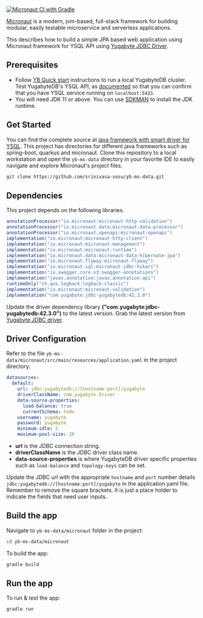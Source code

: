 [![Micronaut CI with Gradle](https://github.com/srinivasa-vasu/yb-ms-data/actions/workflows/gradle-micronaut.yml/badge.svg?branch=main)](https://github.com/srinivasa-vasu/yb-ms-data/actions/workflows/gradle-micronaut.yml)

[Micronaut](https://micronaut.io/) is a modern, jvm-based, full-stack framework for building modular, easily testable microservice and serverless applications.

This describes how to build a simple JPA based web application using Micronaut framework for YSQL API using [Yugabyte JDBC Driver](https://docs.yugabyte.com/latest/integrations/jdbc-driver/).

## Prerequisites

- Follow [YB Quick start](https://docs.yugabyte.com/latest/quick-start/) instructions to run a local YugabyteDB cluster. Test YugabyteDB's YSQL API, as [documented](../../quick-start/explore/ysql/) so that you can confirm that you have YSQL service running on `localhost:5433`.
- You will need JDK 11 or above. You can use [SDKMAN](https://sdkman.io/install) to install the JDK runtime.

## Get Started

You can find the complete source at [java framework with smart driver for YSQL](https://github.com/yugabyte/yb-ms-data.git). This project has directories for different java frameworks such as spring-boot, quarkus and micronaut. Clone this repository to a local workstation and open the `yb-ms-data` directory in your favorite IDE to easily navigate and explore Micronaut's project files.

```sh
git clone https://github.com/srinivasa-vasu/yb-ms-data.git
```

## Dependencies

This project depends on the following libraries.
```gradle
annotationProcessor("io.micronaut:micronaut-http-validation")
annotationProcessor("io.micronaut.data:micronaut-data-processor")
annotationProcessor("io.micronaut.openapi:micronaut-openapi")
implementation("io.micronaut:micronaut-http-client")
implementation("io.micronaut:micronaut-management")
implementation("io.micronaut:micronaut-runtime")
implementation("io.micronaut.data:micronaut-data-hibernate-jpa")
implementation("io.micronaut.flyway:micronaut-flyway")
implementation("io.micronaut.sql:micronaut-jdbc-hikari")
implementation("io.swagger.core.v3:swagger-annotations")
implementation("javax.annotation:javax.annotation-api")
runtimeOnly("ch.qos.logback:logback-classic")
implementation("io.micronaut:micronaut-validation")
implementation("com.yugabyte:jdbc-yugabytedb:42.3.0")
```
Update the driver dependency library **("com.yugabyte:jdbc-yugabytedb:42.3.0")** to the latest version. Grab the latest version from [Yugabyte JDBC driver](https://docs.yugabyte.com/latest/integrations/jdbc-driver/).

## Driver Configuration

Refer to the file `yb-ms-data/micronaut/src/main/resources/application.yaml` in the project directory:

```yml
datasources:
  default:
    url: jdbc:yugabytedb://[hostname:port]/yugabyte
    driverClassName: com.yugabyte.Driver
    data-source-properties:
      load-balance: true
      currentSchema: todo
    username: yugabyte
    password: yugabyte
    minimum-idle: 5
    maximum-pool-size: 20
```

- **url** is the JDBC connection string.
- **driverClassName** is the JDBC driver class name.
- **data-source-properties** is where YugabyteDB driver specific properties such as `load-balance` and `topology-keys` can be set.

Update the JDBC url with the appropriate `hostname` and `port` number details `jdbc:yugabytedb://[hostname:port]/yugabyte` in the application.yaml file. Remember to remove the square brackets. It is just a place holder to indicate the fields that need user inputs.

## Build the app

Navigate to `yb-ms-data/micronaut` folder in the project:

```sh
cd yb-ms-data/micronaut
```

To build the app:

```sh
gradle build
```

## Run the app

To run & test the app:

```sh
gradle run
```

